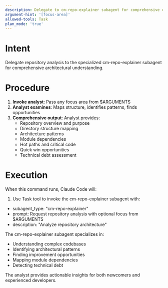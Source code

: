 ```yaml
---
description: Delegate to cm-repo-explainer subagent for comprehensive codebase analysis
argument-hint: '[focus-area]'
allowed-tools: Task
plan_mode: 'true'
---
```

# Intent

Delegate repository analysis to the specialized cm-repo-explainer subagent for comprehensive architectural understanding.

# Procedure

1. **Invoke analyst**: Pass any focus area from $ARGUMENTS
2. **Analyst examines**: Maps structure, identifies patterns, finds opportunities
3. **Comprehensive output**: Analyst provides:
   - Repository overview and purpose
   - Directory structure mapping
   - Architecture patterns
   - Module dependencies
   - Hot paths and critical code
   - Quick win opportunities
   - Technical debt assessment

# Execution

When this command runs, Claude Code will:

1. Use Task tool to invoke the cm-repo-explainer subagent with:
  - subagent_type: "cm-repo-explainer"
  - prompt: Request repository analysis with optional focus from $ARGUMENTS
  - description: "Analyze repository architecture"

The cm-repo-explainer subagent specializes in:
- Understanding complex codebases
- Identifying architectural patterns
- Finding improvement opportunities
- Mapping module dependencies
- Detecting technical debt

The analyst provides actionable insights for both newcomers and experienced developers.

